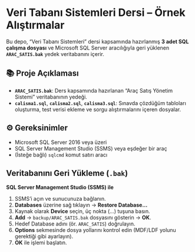 # Veri Tabanı Sistemleri Dersi – Örnek Alıştırmalar

Bu depo, “Veri Tabanı Sistemleri” dersi kapsamında hazırlanmış **3 adet SQL çalışma dosyası** ve Microsoft SQL Server aracılığıyla geri yüklenen **`ARAC_SATIS.bak`** yedek veritabanını içerir.


## 📚 Proje Açıklaması
- **`ARAC_SATIS.bak`**: Ders kapsamında hazırlanan “Araç Satış Yönetim Sistemi” veritabanının yedeği.  
- **`calisma1.sql`**, **`calisma2.sql`**, **`calisma3.sql`**: Sınavda çözdüğüm tabloları oluşturma, test verisi ekleme ve sorgu alıştırmalarını içeren dosyalar.



## ⚙️ Gereksinimler
- Microsoft SQL Server 2016 veya üzeri  
- SQL Server Management Studio (SSMS) veya eşdeğer bir araç  
- (İsteğe bağlı) `sqlcmd` komut satırı aracı  


## Veritabanını Geri Yükleme (`.bak`)
**SQL Server Management Studio (SSMS) ile**  
1. SSMS’i açın ve sunucunuza bağlanın.  
2. **Databases** üzerine sağ tıklayın → **Restore Database…**  
3. Kaynak olarak **Device** seçin, üç nokta (…) tuşuna basın.  
4. **Add** → `backup/ARAC_SATIS.bak` dosyasını gösterin → **OK**.  
5. Hedef Database adını (ör. `ARAC_SATIS`) doğrulayın.  
6. **Options** sekmesinde dosya yollarını kontrol edin (MDF/LDF yolunu gerektiği gibi ayarlayın).  
7. **OK** ile işlemi başlatın.  

  
